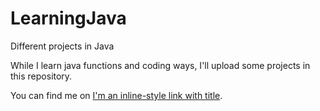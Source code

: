 # LearningJava
Different projects in Java


While I learn java functions and coding ways, I'll upload some projects in this repository.

You can find me on [I'm an inline-style link with title](https://www.linkedin.com/in/kristjanpikhof/ "LinkedIn").
